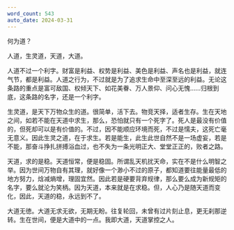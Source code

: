 ```yaml
---
word_count: 543
auto_date: 2024-03-31
---
```


何为道？

人道，生灵道，天道，大道。

人道不过一个利字。财富是利益、权势是利益、美色是利益、声名也是利益，就连气节，都是利益。人道之行为，不过就是为了追求生命中至深至远的利益。无论这条路的重点是富可敌国、权倾天下、如花美眷、万人景仰、问心无愧……归根到底，这条路的名字，还是一个利字。

生灵道，是天下万物众生的道。很简单，活下去。物竞天择，适者生存。生在天地之间，如若不能在天道中求生，那么，恐怕就只有一个死字了。死人是最没有价值的，但死却可以是有价值的。不过，因不能顺应环境而死，不过是懦夫，这死亡毫无意义。因此生灵之道，在于求生。若是能生，此生此世自然不是一场虚妄，若是不能，那奋斗挣扎拼搏浴血过，也不失为一条光明正大、堂堂正正的，败者之路。

天道，求的是稳。天道恒常，便是稳固。所谓乱天机扰天命，实在不是什么明智之举。因为世间万物自有其理，就好像一个渺小不过的原子，都知道要往能量最低的地方努力，焓减熵增，理固宜然。因此若是硬要背弃规律，那么要么成为新规矩的名字，要么就沦为笑柄。因为天道，本来就是在求稳。但，人心乃是随天道而变化，因此，天道的稳，永远到不了。

大道无徳。大道无求无欲，无期无盼。往复轮回，未曾有过片刻止息，更无刹那逆转。生在世间，便是大道中的一点。我即大道，天道掌控之人。
